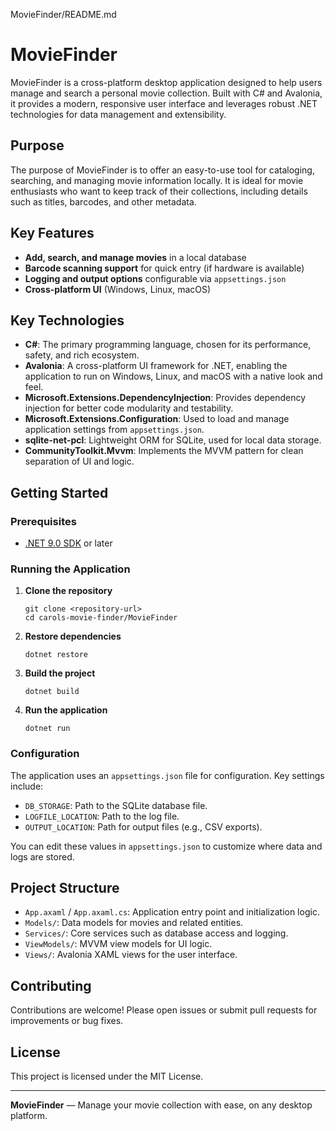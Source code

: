 MovieFinder/README.md
# MovieFinder

MovieFinder is a cross-platform desktop application designed to help users manage and search a personal movie collection. Built with C# and Avalonia, it provides a modern, responsive user interface and leverages robust .NET technologies for data management and extensibility.

## Purpose

The purpose of MovieFinder is to offer an easy-to-use tool for cataloging, searching, and managing movie information locally. It is ideal for movie enthusiasts who want to keep track of their collections, including details such as titles, barcodes, and other metadata.

## Key Features

- **Add, search, and manage movies** in a local database
- **Barcode scanning support** for quick entry (if hardware is available)
- **Logging and output options** configurable via `appsettings.json`
- **Cross-platform UI** (Windows, Linux, macOS)

## Key Technologies

- **C#**: The primary programming language, chosen for its performance, safety, and rich ecosystem.
- **Avalonia**: A cross-platform UI framework for .NET, enabling the application to run on Windows, Linux, and macOS with a native look and feel.
- **Microsoft.Extensions.DependencyInjection**: Provides dependency injection for better code modularity and testability.
- **Microsoft.Extensions.Configuration**: Used to load and manage application settings from `appsettings.json`.
- **sqlite-net-pcl**: Lightweight ORM for SQLite, used for local data storage.
- **CommunityToolkit.Mvvm**: Implements the MVVM pattern for clean separation of UI and logic.

## Getting Started

### Prerequisites

- [.NET 9.0 SDK](https://dotnet.microsoft.com/download) or later

### Running the Application

1. **Clone the repository**
   ```
   git clone <repository-url>
   cd carols-movie-finder/MovieFinder
   ```

2. **Restore dependencies**
   ```
   dotnet restore
   ```

3. **Build the project**
   ```
   dotnet build
   ```

4. **Run the application**
   ```
   dotnet run
   ```

### Configuration

The application uses an `appsettings.json` file for configuration. Key settings include:

- `DB_STORAGE`: Path to the SQLite database file.
- `LOGFILE_LOCATION`: Path to the log file.
- `OUTPUT_LOCATION`: Path for output files (e.g., CSV exports).

You can edit these values in `appsettings.json` to customize where data and logs are stored.

## Project Structure

- `App.axaml` / `App.axaml.cs`: Application entry point and initialization logic.
- `Models/`: Data models for movies and related entities.
- `Services/`: Core services such as database access and logging.
- `ViewModels/`: MVVM view models for UI logic.
- `Views/`: Avalonia XAML views for the user interface.

## Contributing

Contributions are welcome! Please open issues or submit pull requests for improvements or bug fixes.

## License

This project is licensed under the MIT License.

---

**MovieFinder** — Manage your movie collection with ease, on any desktop platform.
